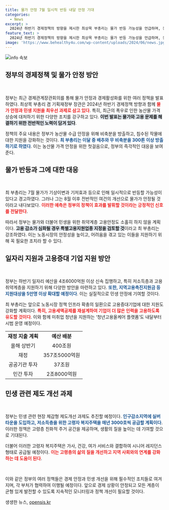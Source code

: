 ```yaml
---
title: 물가 안정 7월 일시적 반등 내달 안정 기대
categories:
  - News
excerpt: >
  2024년 하반기 경제정책의 방향을 제시한 최상목 부총리는 물가 반등 가능성을 언급하며, 농산물 수급 안정과 고용 지원 방안을 강조했다. 폭염과 기상이변에 대한 대책도 세우며, 취약계층을 위한 정책을 강화할 계획이다.
feature_text: >
  2024년 하반기 경제정책의 방향을 제시한 최상목 부총리는 물가 반등 가능성을 언급하며, 농산물 수급 안정과 고용 지원 방안을 강조했다. 폭염과 기상이변에 대한 대책도 세우며, 취약계층을 위한 정책을 강화할 계획이다.
image: 'https://www.behealthy4u.com/wp-content/uploads/2024/06/news.jpg'
---
```


<p><img src="https://www.behealthy4u.com/wp-content/uploads/2024/06/news.jpg" alt="info 속보" /></p>

<h2 data-ke-size="size26">정부의 경제정책 및 물가 안정 방안</h2>

<p data-ke-size="size16">&nbsp;</p>

<p>정부는 최근 경제관계장관회의를 통해 물가 안정과 경제활성화를 위한 여러 정책을 발표하였다. 최상목 부총리 겸 기획재정부 장관은 2024년 하반기 경제정책 방향과 함께 <b><span style="color: #ee2323;">물가 안정과 민생 지원을 최우선 과제로 삼고 있다</span></b>. 특히, 최근의 폭우로 인한 농산물 가격 상승에 대처하기 위한 다양한 조치를 강구하고 있다. <b><span style="background-color: #21538527;">이번 발표는 물가와 고용 문제를 해결하기 위한 전반적인 노력이 담겨 있다</span></b>.</p>

<p>정책의 주요 내용은 정부가 농산물 수급 안정을 위해 비축분을 방출하고, 침수된 작물에 대한 지원을 강화하는 것이다. <b><span style="color: #1a5490;">최 부총리는 이달 중 배추와 무 비축분을 300톤 이상 방출하기로 하였다</span></b>. 이는 농산물 가격 안정을 위한 첫걸음으로, 정부의 즉각적인 대응을 보여준다.</p>

<h2 data-ke-size="size26">물가 반등과 그에 대한 대응</h2>

<p data-ke-size="size16">&nbsp;</p>

<p>최 부총리는 7월 물가가 기상이변과 기저효과 등으로 인해 일시적으로 반등할 가능성이 있다고 경고하였다. 그러나 그는 8월 이후 전반적인 여건의 개선으로 물가가 안정될 것이라고 내다보았다. <b><span style="color: #ee2323;">이러한 예측은 정부의 정책이 효과를 발휘할 것이라는 긍정적인 신호를 전달한다</span></b>.</p>

<p>따라서 정부는 물가와 더불어 민생을 위한 취약계층 고용안정도 소홀히 하지 않을 계획이다. <b><span style="background-color: #21538527;">고용 감소가 심화될 경우 특별고용지원업종 지정을 검토할 것</span></b>이라고 최 부총리는 강조하였다. 이는 노동시장의 안정성을 높이고, 어려움을 겪고 있는 이들을 지원하기 위해 꼭 필요한 조치라 할 수 있다.</p>

<h2 data-ke-size="size26">일자리 지원과 고용증대 기업 지원 방안</h2>

<p data-ke-size="size16">&nbsp;</p>

<p>정부는 하반기 일자리 예산을 4조6000억원 이상 신속 집행하고, 특히 저소득층과 고용 취약계층을 지원하기 위해 다양한 방안을 마련하고 있다. <b><span style="color: #1a5490;">또한, 지역고용촉진지원금 등 지원대상을 5만명 이상 확대할 예정이다</span></b>. 이는 실질적으로 민생 안정에 기여할 것이다.</p>

<p>최 부총리는 앞으로 노동시장 정책 인프라 확충의 일환으로 고용증대기업에 대한 지원도 강화할 계획이다. <b><span style="color: #ee2323;">특히, 고용세액공제를 재설계하여 기업이 더 많은 인력을 고용하도록 유도할 것이다</span></b>. 이와 함께 미취업 청년을 지원하는 ‘청년고용올케어 플랫폼’도 내달부터 시범 운영 예정이다.</p>

<table style="width: 100%; margin-bottom: 20px;">
<tr>
<td style="text-align: center; height: 17px;"><b>재정 지출 계획</b></td>
<td style="text-align: center; height: 17px;"><b>예산 배분</b></td>
</tr>
<tr>
<td style="text-align: center; height: 17px;">올해 상반기</td>
<td style="text-align: center; height: 17px;">400조원</td>
</tr>
<tr>
<td style="text-align: center; height: 17px;">재정</td>
<td style="text-align: center; height: 17px;">357조5000억원</td>
</tr>
<tr>
<td style="text-align: center; height: 17px;">공공기관 투자</td>
<td style="text-align: center; height: 17px;">37조원</td>
</tr>
<tr>
<td style="text-align: center; height: 17px;">민간 투자</td>
<td style="text-align: center; height: 17px;">2조8000억원</td>
</tr>
</table>

<h2 data-ke-size="size26">민생 관련 제도 개선 과제</h2>

<p data-ke-size="size16">&nbsp;</p>

<p>정부는 민생 관련 현장 체감형 제도개선 과제도 추진할 예정이다. <b><span style="color: #1a5490;">인구감소지역에 실버 타운을 도입하고, 저소득층을 위한 고령자 복지주택을 매년 3000호씩 공급할 계획이다</span></b>. 이러한 정책은 고령층 친화적 주거 공간을 제공하며, 생활의 질을 높이는 데 기여할 것으로 기대된다.</p>

<p>더불어 이러한 고령자 복지주택은 가사, 건강, 여가 서비스와 결합하여 시니어 레지던스 형태로 공급될 예정이다. <b><span style="color: #ee2323;">이는 고령층의 삶의 질을 개선하고 지역 사회와의 연계를 강화하는 데 도움이 된다</span></b>. </p>

<p data-ke-size="size16">&nbsp;</p>

<p>이와 같은 정부의 여러 정책들은 경제 안정과 민생 개선을 위해 필수적인 조치들로 여겨지며, 각 부처가 협력하여 이행될 예정이다. 앞으로 경제 상황이 안정되고 모든 계층이 균형 있게 발전할 수 있도록 지속적인 모니터링과 정책 개선이 필요할 것이다.</p>
생생한 뉴스, <a href="https://opensis.kr" rel="dofollow">opensis.kr</a>


